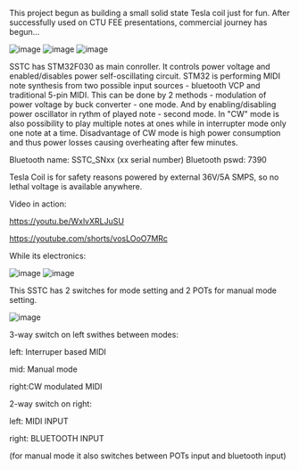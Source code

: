 This project begun as building a small solid state Tesla coil just for fun.
After successfully used on CTU FEE presentations, commercial journey has begun...

![image](https://github.com/user-attachments/assets/eb60aef6-0363-419b-b6fb-f86851f63534) ![image](https://github.com/user-attachments/assets/a66bd5f8-7536-4858-8648-89b4dbd509a4) ![image](https://github.com/user-attachments/assets/032f86a3-a958-4ab6-b5a0-a5657ae5ff10)

SSTC has STM32F030 as main conroller. It controls power voltage and enabled/disables power self-oscillating circuit. STM32 is performing MIDI note synthesis from two possible input sources - bluetooth VCP and traditional 5-pin MIDI. This can be done by 2 methods - modulation of power voltage by buck converter - one mode. And by enabling/disabling power oscillator in rythm of played note - second mode. In "CW" mode is also possibility to play multiple notes at ones while in interrupter mode only one note at a time. Disadvantage of CW mode is high power consumption and thus power losses causing overheating after few minutes.


Bluetooth name: SSTC_SNxx (xx serial number)
Bluetooth pswd: 7390


Tesla Coil is for safety reasons powered by external 36V/5A SMPS, so no lethal voltage is available anywhere.

Video in action:

https://youtu.be/WxlvXRLJuSU

https://youtube.com/shorts/vosLOoO7MRc

While its electronics:

![image](https://github.com/user-attachments/assets/60e506f0-7798-44bb-a88b-fc2842600a09) ![image](https://github.com/user-attachments/assets/e2a8e370-b9ba-4dac-a9f7-66d4ad19270d)


This SSTC has 2 switches for mode setting and 2 POTs for manual mode setting.

![image](https://github.com/user-attachments/assets/68e4f71e-f0cf-4f78-bfaa-ac3ca1352f65)


3-way switch on left swithes between modes:

left: Interruper based MIDI

mid:  Manual mode

right:CW modulated MIDI


2-way switch on right:

left:  MIDI INPUT

right: BLUETOOTH INPUT

(for manual mode it also switches between POTs input and bluetooth input)




